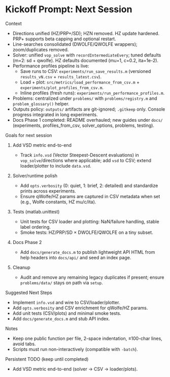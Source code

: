 # Kickoff Prompt: Next Session

Context
- Directions unified (HZ/PRP+/SD); HZN removed. HZ update hardened. PRP+ supports beta capping and optional restart.
- Line-searches consolidated (DWOLFE/QWOLFE wrappers); zoom/duplicates removed.
- Solver: unified `vop_solve` with `recordIntermediateEvery`; tuned defaults (m=2: sd + qwolfe). HZ defaults documented (mu=1, c=0.2, ita=1e-2).
- Performance profiles pipeline is live:
  - Save runs to CSV: `experiments/run_save_results.m` (versioned `results_vN.csv` + `results_latest.csv`).
  - Load + plot: `src/metrics/load_performance_from_csv.m` + `experiments/plot_profiles_from_csv.m`.
  - Inline profiles (fresh runs): `experiments/run_performance_profiles.m`.
- Problems: centralized under `problems/` with `problems/registry.m` and `problem_glossary()` helper.
- Outputs policy: `outputs/` artifacts are git-ignored; `.gitkeep` only. Console progress integrated in long experiments.
- Docs Phase 1 completed: README overhauled; new guides under `docs/` (experiments, profiles_from_csv, solver_options, problems, testing).

Goals for next session
1) Add VSD metric end-to-end
   - Track `info.vsd` (Vector Steepest-Descent evaluations) in `vop_solve`/directions where applicable; add `vsd` to CSV; extend loader/plotter to include `data.vsd`.

2) Solver/runtime polish
   - Add `opts.verbosity` (0: quiet, 1: brief, 2: detailed) and standardize prints across experiments.
   - Ensure qWolfe/HZ params are captured in CSV metadata when set (e.g., Wolfe constants, HZ mu/c/ita).

3) Tests (matlab.unittest)
   - Unit tests for CSV loader and plotting: NaN/failure handling, stable label ordering.
   - Smoke tests: HZ/PRP/SD × DWOLFE/QWOLFE on a tiny subset.

4) Docs Phase 2
   - Add `docs/generate_docs.m` to publish lightweight API HTML from help headers into `docs/api/` and seed an index page.

5) Cleanup
   - Audit and remove any remaining legacy duplicates if present; ensure `problems/data/` stays on path via `setup`.

Suggested Next Steps
- Implement `info.vsd` and wire to CSV/loader/plotter.
- Add `opts.verbosity` and CSV enrichment for qWolfe/HZ params.
- Add unit tests (CSV/plots) and minimal smoke tests.
- Add `docs/generate_docs.m` and stub API index.

Notes
- Keep one public function per file, 2-space indentation, ≤100-char lines, avoid tabs.
- Scripts must run non-interactively (compatible with `-batch`).

Persistent TODO (keep until completed)
- Add VSD metric end-to-end (solver → CSV → loader/plots).

